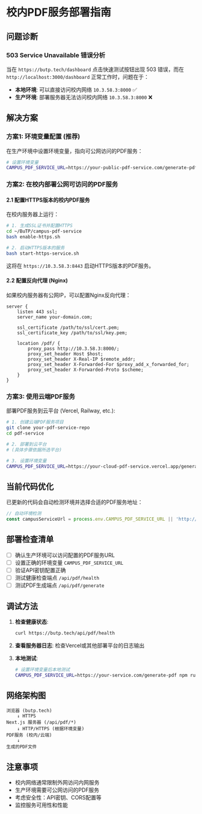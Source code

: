 # 校内PDF服务部署指南

## 问题诊断

### 503 Service Unavailable 错误分析

当在 `https://butp.tech/dashboard` 点击快速测试按钮出现 503 错误，而在 `http://localhost:3000/dashboard` 正常工作时，问题在于：

- **本地环境**: 可以直接访问校内网络 `10.3.58.3:8000` ✅
- **生产环境**: 部署服务器无法访问校内网络 `10.3.58.3:8000` ❌

## 解决方案

### 方案1: 环境变量配置 (推荐)

在生产环境中设置环境变量，指向可公网访问的PDF服务：

```bash
# 设置环境变量
CAMPUS_PDF_SERVICE_URL=https://your-public-pdf-service.com/generate-pdf
```

### 方案2: 在校内部署公网可访问的PDF服务

#### 2.1 配置HTTPS版本的校内PDF服务

在校内服务器上运行：

```bash
# 1. 生成SSL证书并配置HTTPS
cd ~/BuTP/campus-pdf-service
bash enable-https.sh

# 2. 启动HTTPS版本的服务
bash start-https-service.sh
```

这将在 `https://10.3.58.3:8443` 启动HTTPS版本的PDF服务。

#### 2.2 配置反向代理 (Nginx)

如果校内服务器有公网IP，可以配置Nginx反向代理：

```nginx
server {
    listen 443 ssl;
    server_name your-domain.com;
    
    ssl_certificate /path/to/ssl/cert.pem;
    ssl_certificate_key /path/to/ssl/key.pem;
    
    location /pdf/ {
        proxy_pass http://10.3.58.3:8000/;
        proxy_set_header Host $host;
        proxy_set_header X-Real-IP $remote_addr;
        proxy_set_header X-Forwarded-For $proxy_add_x_forwarded_for;
        proxy_set_header X-Forwarded-Proto $scheme;
    }
}
```

### 方案3: 使用云端PDF服务

部署PDF服务到云平台 (Vercel, Railway, etc.):

```bash
# 1. 创建云端PDF服务项目
git clone your-pdf-service-repo
cd pdf-service

# 2. 部署到云平台
# (具体步骤依据所选平台)

# 3. 设置环境变量
CAMPUS_PDF_SERVICE_URL=https://your-cloud-pdf-service.vercel.app/generate-pdf
```

## 当前代码优化

已更新的代码会自动检测环境并选择合适的PDF服务地址：

```typescript
// 自动环境检测
const campusServiceUrl = process.env.CAMPUS_PDF_SERVICE_URL || 'http://10.3.58.3:8000/generate-pdf'
```

## 部署检查清单

- [ ] 确认生产环境可以访问配置的PDF服务URL
- [ ] 设置正确的环境变量 `CAMPUS_PDF_SERVICE_URL`
- [ ] 验证API密钥配置正确
- [ ] 测试健康检查端点 `/api/pdf/health`
- [ ] 测试PDF生成端点 `/api/pdf/generate`

## 调试方法

1. **检查健康状态**:
   ```bash
   curl https://butp.tech/api/pdf/health
   ```

2. **查看服务器日志**:
   检查Vercel或其他部署平台的日志输出

3. **本地测试**:
   ```bash
   # 设置环境变量后本地测试
   CAMPUS_PDF_SERVICE_URL=https://your-service.com/generate-pdf npm run dev
   ```

## 网络架构图

```
浏览器 (butp.tech)
    ↓ HTTPS
Next.js 服务器 (/api/pdf/*)
    ↓ HTTP/HTTPS (根据环境变量)
PDF服务 (校内/云端)
    ↓
生成的PDF文件
```

## 注意事项

- 校内网络通常限制外网访问内网服务
- 生产环境需要可公网访问的PDF服务
- 考虑安全性：API密钥、CORS配置等
- 监控服务可用性和性能
